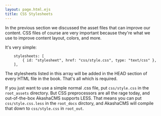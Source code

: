 ```yaml
---
layout: page.html.ejs
title: CSS Stylesheets
---
```


In the previous section we discussed the asset files that can improve our content.  CSS files of course are very important because they're what we use to improve content layout, colors, and more.

It's very simple:

```
    stylesheets: [
        { id: "stylesheet", href: "css/style.css", type: "text/css" },
    ],
```

The stylesheets listed in this array will be added in the HEAD section of every HTML file in the book.  That's all which is required.

If you just want to use a simple normal .css file, put `css/style.css` in the `root_assets` directory.  But CSS preprocessors are all the rage today, and out-of-the-box AkashaCMS supports LESS.  That means you can put `css/style.css.less` in the `root_docs` dirctory, and AkashaCMS will compile that down to `css/style.css` in `root_out`.